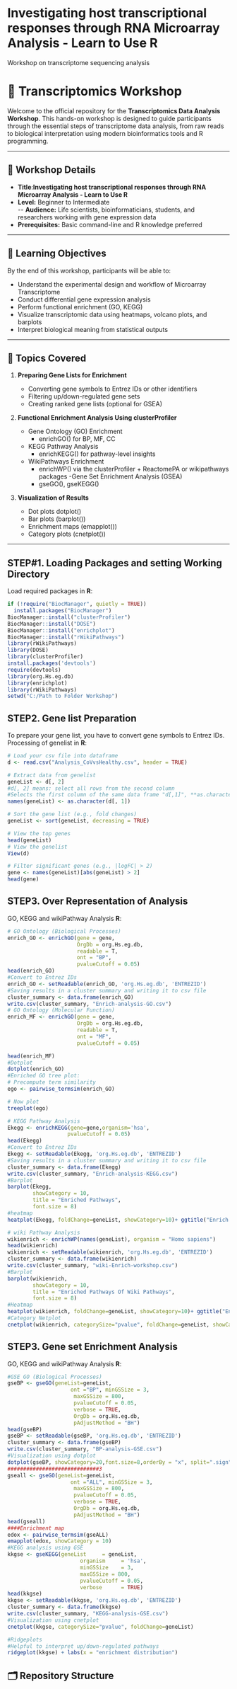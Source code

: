# Investigating host transcriptional responses through RNA Microarray Analysis - Learn to Use R
Workshop on transcriptome sequencing analysis 
# 🧬 Transcriptomics Workshop

Welcome to the official repository for the **Transcriptomics Data Analysis Workshop**. This hands-on workshop is designed to guide participants through the essential steps of transcriptome data analysis, from raw reads to biological interpretation using modern bioinformatics tools and R programming.

---

## 📅 Workshop Details

- **Title**:**Investigating host transcriptional responses through RNA Microarray Analysis - Learn to Use R**
- **Level:** Beginner to Intermediate  
-- **Audience:** Life scientists, bioinformaticians, students, and researchers working with gene expression data  
- **Prerequisites:** Basic command-line and R knowledge preferred

---

## 🧾 Learning Objectives

By the end of this workshop, participants will be able to:

- Understand the experimental design and workflow of Microarray Transcriptome
- Conduct differential gene expression analysis
- Perform functional enrichment (GO, KEGG)
- Visualize transcriptomic data using heatmaps, volcano plots, and barplots
- Interpret biological meaning from statistical outputs

---

## 🧰 Topics Covered

1. **Preparing Gene Lists for Enrichment**
     - Converting gene symbols to Entrez IDs or other identifiers
     - Filtering up/down-regulated gene sets
     - Creating ranked gene lists (optional for GSEA)
2. **Functional Enrichment Analysis Using clusterProfiler**
   - Gene Ontology (GO) Enrichment
      - enrichGO() for BP, MF, CC
   - KEGG Pathway Analysis
      - enrichKEGG() for pathway-level insights
   - WikiPathways Enrichment
      - enrichWP() via the clusterProfiler + ReactomePA or wikipathways packages
   -Gene Set Enrichment Analysis (GSEA)
      -  gseGO(), gseKEGG() 

3. **Visualization of Results**
   - Dot plots dotplot()
   - Bar plots (barplot())
   - Enrichment maps (emapplot())
   - Category plots (cnetplot())

---
## STEP#1. Loading Packages and setting Working Directory
Load required packages in **R**:

```r
if (!require("BiocManager", quietly = TRUE))
  install.packages("BiocManager")
BiocManager::install("clusterProfiler")
BiocManager::install("DOSE")
BiocManager::install("enrichplot")
BiocManager::install("rWikiPathways")
library(rWikiPathways)
library(DOSE)
library(clusterProfiler)
install.packages('devtools')
require(devtools)
library(org.Hs.eg.db)
library(enrichplot)
library(rWikiPathways)
setwd("C:/Path to Folder Workshop")
 ```

## STEP2. Gene list Preparation
To prepare your gene list, you have to convert gene symbols to Entrez IDs. Processing of genelist in **R**:

```r
# Load your csv file into dataframe
d <- read.csv("Analysis_CoVvsHealthy.csv", header = TRUE)

# Extract data from genelist
geneList <- d[, 2]
#d[, 2] means: select all rows from the second column
#Selects the first column of the same data frame "d[,1]", **as.character(...)** ensures the values are treated as character strings
names(geneList) <- as.character(d[, 1])

# Sort the gene list (e.g., fold changes)
geneList <- sort(geneList, decreasing = TRUE)

# View the top genes
head(geneList)
# View the genelist
View(d)

# Filter significant genes (e.g., |logFC| > 2)
gene <- names(geneList)[abs(geneList) > 2]
head(gene)
 ```
## STEP3. Over Representation of Analysis
GO, KEGG and wikiPathway Analysis **R**:

```r
# GO Ontology (Biological Processes)
enrich_GO <- enrichGO(gene = gene,
                      OrgDb = org.Hs.eg.db,
                      readable = T,
                      ont = "BP",
                      pvalueCutoff = 0.05)
head(enrich_GO)
#Convert to Entrez IDs
enrich_GO <- setReadable(enrich_GO, 'org.Hs.eg.db', 'ENTREZID')
#Saving results in a cluster summary and writing it to csv file
cluster_summary <- data.frame(enrich_GO)
write.csv(cluster_summary, "Enrich-analysis-GO.csv")
# GO Ontology (Molecular Function)
enrich_MF <- enrichGO(gene = gene,
                      OrgDb = org.Hs.eg.db,
                      readable = T,
                      ont = "MF",
                      pvalueCutoff = 0.05)

head(enrich_MF)
#Dotplot
dotplot(enrich_GO)
#Enriched GO tree plot:
# Precompute term similarity
ego <- pairwise_termsim(enrich_GO)

# Now plot
treeplot(ego)

# KEGG Pathway Analysis
Ekegg <- enrichKEGG(gene=gene,organism='hsa',
                   pvalueCutoff = 0.05)
head(Ekegg)
#Convert to Entrez IDs
Ekegg <- setReadable(Ekegg, 'org.Hs.eg.db', 'ENTREZID')
#Saving results in a cluster summary and writing it to csv file
cluster_summary <- data.frame(Ekegg)
write.csv(cluster_summary, "Enrich-analysis-KEGG.csv")
#Barplot
barplot(Ekegg, 
        showCategory = 10, 
        title = "Enriched Pathways",
        font.size = 8)
#heatmap
heatplot(Ekegg, foldChange=geneList, showCategory=10)+ ggtitle("Enrich heatmap of KEGG Pathway")

# wiki Pathway Analysis
wikienrich <- enrichWP(names(geneList), organism = "Homo sapiens")
head(wikienrich)
wikienrich <- setReadable(wikienrich, 'org.Hs.eg.db', 'ENTREZID')
cluster_summary <- data.frame(wikienrich)
write.csv(cluster_summary, "wiki-Enrich-workshop.csv")
#Barplot
barplot(wikienrich, 
        showCategory = 10, 
        title = "Enriched Pathways Of Wiki Pathways",
        font.size = 8)
#Heatmap
heatplot(wikienrich, foldChange=geneList, showCategory=10)+ ggtitle("Enrich heatmap of wiki Pathway")
#Category Netplot
cnetplot(wikienrich, categorySize="pvalue", foldChange=geneList, showCategory=15)+ ggtitle("Category Netplot of Enrich wiki Pathway")

 ```
## STEP3. Gene set Enrichment Analysis
GO, KEGG and wikiPathway Analysis **R**:

```r
#GSE GO (Biological Processes)
gseBP <- gseGO(geneList=geneList,
                    ont ="BP", minGSSize = 3,
                     maxGSSize = 800,
                     pvalueCutoff = 0.05,
                     verbose = TRUE,
                     OrgDb = org.Hs.eg.db,
                     pAdjustMethod = "BH")
head(gseBP)
gseBP <- setReadable(gseBP, 'org.Hs.eg.db', 'ENTREZID')
cluster_summary <- data.frame(gseBP)
write.csv(cluster_summary, "BP-analysis-GSE.csv")
#Visualization using dotplot
dotplot(gseBP, showCategory=20,font.size=8,orderBy = "x", split=".sign") + facet_grid(.~.sign)
#############################3
gseall <- gseGO(geneList=geneList,
                    ont ="ALL", minGSSize = 3,
                     maxGSSize = 800,
                     pvalueCutoff = 0.05,
                     verbose = TRUE,
                     OrgDb = org.Hs.eg.db,
                     pAdjustMethod = "BH")
head(gseall)
####Enrichment map
edox <- pairwise_termsim(gseALL)
emapplot(edox, showCategory = 10)
#KEGG analysis using GSE
kkgse <- gseKEGG(geneList     = geneList,
                       organism     = 'hsa',
                       minGSSize    = 3,
                       maxGSSize = 800,
                       pvalueCutoff = 0.05,
                       verbose      = TRUE)
head(kkgse)
kkgse <- setReadable(kkgse, 'org.Hs.eg.db', 'ENTREZID')
cluster_summary <- data.frame(kkgse)
write.csv(cluster_summary, "KEGG-analysis-GSE.csv")
#Visualization using cnetplot
cnetplot(kkgse, categorySize="pvalue", foldChange=geneList)

#Ridgeplots
#Helpful to interpret up/down-regulated pathways
ridgeplot(kkgse) + labs(x = "enrichment distribution")


 ```
## 🗂️ Repository Structure

